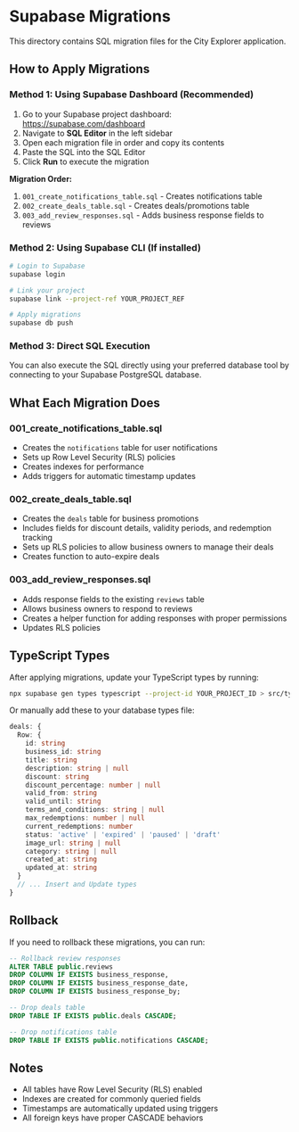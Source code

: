 # Supabase Migrations

This directory contains SQL migration files for the City Explorer application.

## How to Apply Migrations

### Method 1: Using Supabase Dashboard (Recommended)

1. Go to your Supabase project dashboard: https://supabase.com/dashboard
2. Navigate to **SQL Editor** in the left sidebar
3. Open each migration file in order and copy its contents
4. Paste the SQL into the SQL Editor
5. Click **Run** to execute the migration

**Migration Order:**
1. `001_create_notifications_table.sql` - Creates notifications table
2. `002_create_deals_table.sql` - Creates deals/promotions table
3. `003_add_review_responses.sql` - Adds business response fields to reviews

### Method 2: Using Supabase CLI (If installed)

```bash
# Login to Supabase
supabase login

# Link your project
supabase link --project-ref YOUR_PROJECT_REF

# Apply migrations
supabase db push
```

### Method 3: Direct SQL Execution

You can also execute the SQL directly using your preferred database tool by connecting to your Supabase PostgreSQL database.

## What Each Migration Does

### 001_create_notifications_table.sql
- Creates the `notifications` table for user notifications
- Sets up Row Level Security (RLS) policies
- Creates indexes for performance
- Adds triggers for automatic timestamp updates

### 002_create_deals_table.sql
- Creates the `deals` table for business promotions
- Includes fields for discount details, validity periods, and redemption tracking
- Sets up RLS policies to allow business owners to manage their deals
- Creates function to auto-expire deals

### 003_add_review_responses.sql
- Adds response fields to the existing `reviews` table
- Allows business owners to respond to reviews
- Creates a helper function for adding responses with proper permissions
- Updates RLS policies

## TypeScript Types

After applying migrations, update your TypeScript types by running:

```bash
npx supabase gen types typescript --project-id YOUR_PROJECT_ID > src/types/database.ts
```

Or manually add these to your database types file:

```typescript
deals: {
  Row: {
    id: string
    business_id: string
    title: string
    description: string | null
    discount: string
    discount_percentage: number | null
    valid_from: string
    valid_until: string
    terms_and_conditions: string | null
    max_redemptions: number | null
    current_redemptions: number
    status: 'active' | 'expired' | 'paused' | 'draft'
    image_url: string | null
    category: string | null
    created_at: string
    updated_at: string
  }
  // ... Insert and Update types
}
```

## Rollback

If you need to rollback these migrations, you can run:

```sql
-- Rollback review responses
ALTER TABLE public.reviews
DROP COLUMN IF EXISTS business_response,
DROP COLUMN IF EXISTS business_response_date,
DROP COLUMN IF EXISTS business_response_by;

-- Drop deals table
DROP TABLE IF EXISTS public.deals CASCADE;

-- Drop notifications table
DROP TABLE IF EXISTS public.notifications CASCADE;
```

## Notes

- All tables have Row Level Security (RLS) enabled
- Indexes are created for commonly queried fields
- Timestamps are automatically updated using triggers
- All foreign keys have proper CASCADE behaviors
